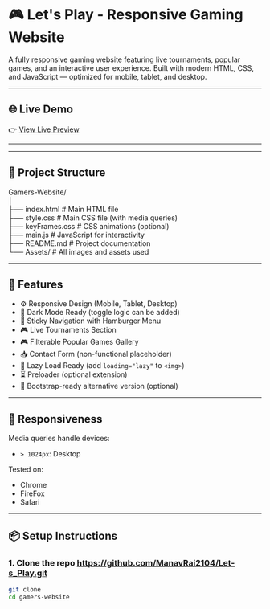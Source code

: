 # 🎮 Let's Play - Responsive Gaming Website

A fully responsive gaming website featuring live tournaments, popular games, and an interactive user experience. Built with modern HTML, CSS, and JavaScript — optimized for mobile, tablet, and desktop.

---

## 🌐 Live Demo

👉 [View Live Preview](https://manavrai2104.github.io/Let-s_Play/)


---



---

## 📁 Project Structure 
Gamers-Website/<br>
 │<br>
├── index.html              # Main HTML file <br>
├── style.css               # Main CSS file (with media queries)<br>
├── keyFrames.css           # CSS animations (optional)<br>
├── main.js                 # JavaScript for interactivity<br>
├── README.md               # Project documentation<br>
└── Assets/                 # All images and assets used<br>



---

## 🚀 Features

- ⚙️ Responsive Design (Mobile, Tablet, Desktop)
- 🌙 Dark Mode Ready (toggle logic can be added)
- 🧭 Sticky Navigation with Hamburger Menu
- 🎮 Live Tournaments Section
- 🎮 Filterable Popular Games Gallery
- 📥 Contact Form (non-functional placeholder)
- 💨 Lazy Load Ready (add `loading="lazy"` to `<img>`)
- ⏳ Preloader (optional extension)
- 🔧 Bootstrap-ready alternative version (optional)

---

## 📱 Responsiveness

Media queries handle devices:

- `> 1024px`: Desktop

Tested on:
- Chrome
- FireFox
- Safari

---

## 📦 Setup Instructions

### 1. Clone the repo https://github.com/ManavRai2104/Let-s_Play.git

```bash
git clone 
cd gamers-website
